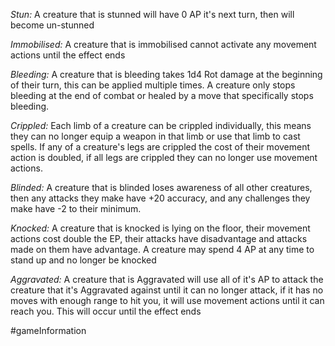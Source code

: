 *Stun:* A creature that is stunned will have 0 AP it's next turn, then will become un-stunned

*Immobilised:* A creature that is immobilised cannot activate any movement actions until the effect ends

*Bleeding:* A creature that is bleeding takes 1d4 Rot damage at the beginning of their turn, this can be applied multiple times. A creature only stops bleeding at the end of combat or healed by a move that specifically stops bleeding.

*Crippled:* Each limb of a creature can be crippled individually, this means they can no longer equip a weapon in that limb or use that limb to cast spells. If any of a creature's legs are crippled the cost of their movement action is doubled, if all legs are crippled they can no longer use movement actions.

*Blinded:* A creature that is blinded loses awareness of all other creatures, then any attacks they make have +20 accuracy, and any challenges they make have -2 to their minimum.

*Knocked:* A creature that is knocked is lying on the floor, their movement actions cost double the EP, their attacks have disadvantage and attacks made on them have advantage. A creature may spend 4 AP at any time to stand up and no longer be knocked

*Aggravated:* A creature that is Aggravated will use all of it's AP to attack the creature that it's Aggravated against until it can no longer attack, if it has no moves with enough range to hit you, it will use movement actions until it can reach you. This will occur until the effect ends

#gameInformation 